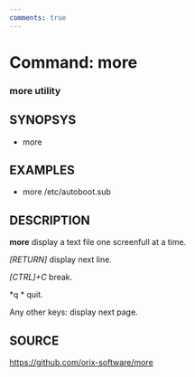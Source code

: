 ```yaml
---
comments: true
---
```

# Command: more

### more utility

## SYNOPSYS
+ more <file>

## EXAMPLES
+ more /etc/autoboot.sub

## DESCRIPTION
**more** display a text file one screenfull at a time.

*[RETURN]* display next line.

*[CTRL]+C* break.

*q * quit.

Any other keys: display next page.

## SOURCE
https://github.com/orix-software/more

